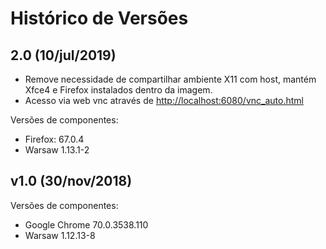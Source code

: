 # Histórico de Versões

## 2.0 (10/jul/2019)

* Remove necessidade de compartilhar ambiente X11 com host, mantém Xfce4 e Firefox instalados dentro da imagem.
* Acesso via web vnc através de <http://localhost:6080/vnc_auto.html>

Versões de componentes:

* Firefox: 67.0.4
* Warsaw 1.13.1-2

## v1.0 (30/nov/2018)

Versões de componentes:

* Google Chrome 70.0.3538.110
* Warsaw 1.12.13-8
